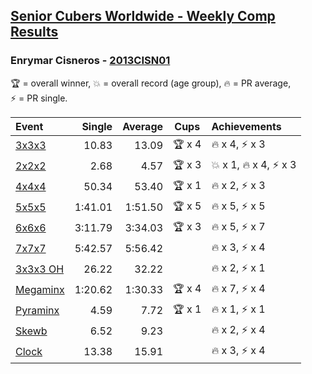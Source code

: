 <style>table {white-space: nowrap;}</style>

## [Senior Cubers Worldwide - Weekly Comp Results](/scw-comp/results/)
### Enrymar Cisneros - [2013CISN01](https://www.worldcubeassociation.org/persons/2013CISN01)

<span style="white-space: nowrap;">🏆 = overall winner</span>, <span style="white-space: nowrap;">💥 = overall record (age group)</span>, <span style="white-space: nowrap;">🔥 = PR average</span>, <span style="white-space: nowrap;">⚡ = PR single</span>.

| Event | Single | Average | Cups | Achievements|
| :-- | --: | --: | :--: | :-- |
| [3x3x3](333.md) | 10.83 | 13.09 | 🏆 x 4 | 🔥 x 4, ⚡ x 3 |
| [2x2x2](222.md) | 2.68 | 4.57 | 🏆 x 3 | 💥 x 1, 🔥 x 4, ⚡ x 3 |
| [4x4x4](444.md) | 50.34 | 53.40 | 🏆 x 1 | 🔥 x 2, ⚡ x 3 |
| [5x5x5](555.md) | 1:41.01 | 1:51.50 | 🏆 x 5 | 🔥 x 5, ⚡ x 5 |
| [6x6x6](666.md) | 3:11.79 | 3:34.03 | 🏆 x 3 | 🔥 x 5, ⚡ x 7 |
| [7x7x7](777.md) | 5:42.57 | 5:56.42 |  | 🔥 x 3, ⚡ x 4 |
| [3x3x3 OH](333oh.md) | 26.22 | 32.22 |  | 🔥 x 2, ⚡ x 1 |
| [Megaminx](minx.md) | 1:20.62 | 1:30.33 | 🏆 x 4 | 🔥 x 7, ⚡ x 4 |
| [Pyraminx](pyram.md) | 4.59 | 7.72 | 🏆 x 1 | 🔥 x 1, ⚡ x 1 |
| [Skewb](skewb.md) | 6.52 | 9.23 |  | 🔥 x 2, ⚡ x 4 |
| [Clock](clock.md) | 13.38 | 15.91 |  | 🔥 x 3, ⚡ x 4 |

<!-- Global site tag (gtag.js) - Google Analytics -->
<script async src="https://www.googletagmanager.com/gtag/js?id=UA-86348435-3"></script>
<script>window.dataLayer = window.dataLayer || []; function gtag() {dataLayer.push(arguments);} gtag('js', new Date()); gtag('config', 'UA-86348435-3');</script>
